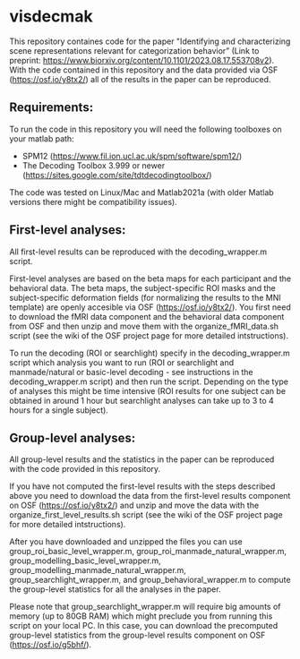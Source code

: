 # visdecmak
This repository containes code for the paper "Identifying and characterizing scene
representations relevant for categorization behavior” (Link to preprint: https://www.biorxiv.org/content/10.1101/2023.08.17.553708v2). With the code contained in this repository and the data provided via OSF (https://osf.io/y8tx2/) all of the results in the paper can be reproduced. 

## Requirements: 

To run the code in this repository you will need the following toolboxes on your matlab path: 

- SPM12 (https://www.fil.ion.ucl.ac.uk/spm/software/spm12/)
- The Decoding Toolbox 3.999 or newer (https://sites.google.com/site/tdtdecodingtoolbox/) 

The code was tested on Linux/Mac and Matlab2021a (with older Matlab versions there might be compatibility issues). 

## First-level analyses:

All first-level results can be reproduced with the decoding_wrapper.m script. 

First-level analyses are based on the beta maps for each participant and the behavioral data. The beta maps, the subject-specific ROI masks and the subject-specific deformation fields (for normalizing the results to the MNI template) are openly accesible via OSF (https://osf.io/y8tx2/). You first need to download the fMRI data component and the behavioral data component from OSF and then unzip and move them with the organize_fMRI_data.sh script (see the wiki of the OSF project page for more detailed intstructions). 

To run the decoding (ROI or searchlight) specify in the decoding_wrapper.m script which analysis you want to run (ROI or searchlight and manmade/natural or basic-level decoding - see instructions in the decoding_wrapper.m script) and then run the script.
Depending on the type of analyses this might be time intensive (ROI results for one subject can be obtained in around 1 hour but searchlight analyses can take up to 3 to 4 hours for a single subject). 

## Group-level analyses: 

All group-level results and the statistics in the paper can be reproduced with the code provided in this repository.  

If you have not computed the first-level results with the steps described above you need to download the data from the first-level results component on OSF (https://osf.io/y8tx2/) and unzip and move the data with the organize_first_level_results.sh script (see the wiki of the OSF project page for more detailed intstructions). 

After you have downloaded and unzipped the files you can use group_roi_basic_level_wrapper.m, group_roi_manmade_natural_wrapper.m, group_modelling_basic_level_wrapper.m, group_modelling_manmade_natural_wrapper.m, group_searchlight_wrapper.m, and group_behavioral_wrapper.m to compute the group-level statistics for all the analyses in the paper. 

Please note that group_searchlight_wrapper.m will require big amounts of memory (up to 80GB RAM) which might preclude you from running this script on your local PC. 
In this case, you can download the precomputed group-level statistics from the group-level results component on OSF (https://osf.io/g5bhf/). 
